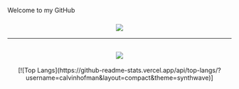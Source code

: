 Welcome to my GitHub

<h3 align="center">
  <a href="https://discord.com/users/213388564400963585" alt="Discord">
      <img src="https://panels-images.twitch.tv/panel-165583853-image-fe238e64-3a80-4bc8-99e7-f3ff04ea8b66"/>
  </a>
</h3>

<hr>

<h2 align="center">
  <a href="https://github.com/calvinhofman">
    <img align="center" src="https://github-readme-stats.vercel.app/api?username=calvinhofman&count_private=true&theme=synthwave">
  </a>
  <br>
</h2>


<div align="center" >
  [![Top Langs](https://github-readme-stats.vercel.app/api/top-langs/?username=calvinhofman&layout=compact&theme=synthwave)]

</div>
